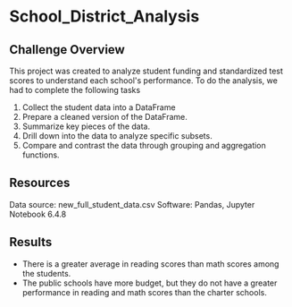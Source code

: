 # School_District_Analysis
## Challenge Overview 
This project was created to analyze student funding and standardized test scores to understand each school's performance. To do the analysis, we had to complete the following tasks 

1. Collect the student data into a DataFrame
2. Prepare a cleaned version of the DataFrame.
3. Summarize key pieces of the data.
4. Drill down into the data to analyze specific subsets.
5. Compare and contrast the data through grouping and aggregation functions.

## Resources
Data source: new_full_student_data.csv
Software: Pandas, Jupyter Notebook 6.4.8

## Results
- There is a greater average in reading scores than math scores among the students.
- The public schools have more budget, but they do not have a greater performance in reading and math scores than the charter schools. 
